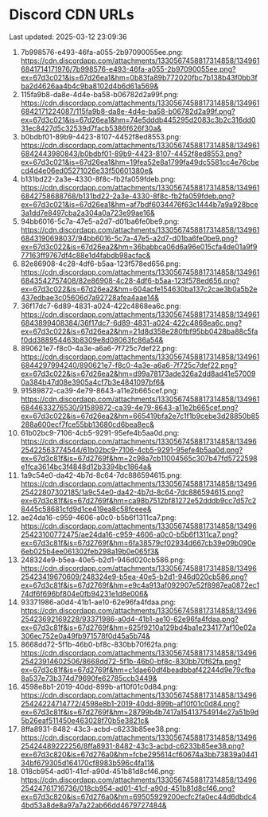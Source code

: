 # Discord CDN URLs
Last updated: 2025-03-12 23:09:36

1. 7b998576-e493-46fa-a055-2b97090055ee.png: https://cdn.discordapp.com/attachments/1330567458817314858/1349616841714171976/7b998576-e493-46fa-a055-2b97090055ee.png?ex=67d3c021&is=67d26ea1&hm=0b83fa89b772020fbc7b138b43f0bb3fba2d4626aa4b4c9ba8102d4b6d61a569&
2. 115fa9b8-da8e-4d4e-ba58-b06782d2a99f.png: https://cdn.discordapp.com/attachments/1330567458817314858/1349616842171224087/115fa9b8-da8e-4d4e-ba58-b06782d2a99f.png?ex=67d3c021&is=67d26ea1&hm=74e5dddb445295d2083c3b2c316dd031ec8427d5c32539d7facb5386f626f30a&
3. b0bdbf01-89b9-4423-8107-4452f8ed8553.png: https://cdn.discordapp.com/attachments/1330567458817314858/1349616842443980843/b0bdbf01-89b9-4423-8107-4452f8ed8553.png?ex=67d3c021&is=67d26ea1&hm=19fea52e8a1799fa49dc5581cc4e76cbecd4d4e06ed05271026e33f50601380e&
4. b131bd22-2a3e-4330-8f8c-fb2fa059fdeb.png: https://cdn.discordapp.com/attachments/1330567458817314858/1349616842758688768/b131bd22-2a3e-4330-8f8c-fb2fa059fdeb.png?ex=67d3c021&is=67d26ea1&hm=af7bdf6034476f63c1444b7a9a928bce3a1dd7e8497cba2a304a0a723e99ae16&
5. 94bb6016-5c7a-47e5-a2d7-d01ba6fe0be9.png: https://cdn.discordapp.com/attachments/1330567458817314858/1349616843190698037/94bb6016-5c7a-47e5-a2d7-d01ba6fe0be9.png?ex=67d3c022&is=67d26ea2&hm=36babbca06d6a96e015cfa4de01a9f977163ff9767df4c88e1d4fabdb98acfac&
6. 82e86908-4c28-4df6-b5aa-123f578ed656.png: https://cdn.discordapp.com/attachments/1330567458817314858/1349616843542757408/82e86908-4c28-4df6-b5aa-123f578ed656.png?ex=67d3c022&is=67d26ea2&hm=604acfe154630ba137c2cae3b0a5b2e437edbae3c05606d7a92728afea4aae14&
7. 36f17dc7-6d89-4831-a024-422c4868ea6c.png: https://cdn.discordapp.com/attachments/1330567458817314858/1349616843899408384/36f17dc7-6d89-4831-a024-422c4868ea6c.png?ex=67d3c022&is=67d26ea2&hm=21d8d358e280fbf95bb0428ba88c5faf0dd388954463b8309e8d08063fc86a54&
8. 890621e7-f8c0-4a3e-a6a6-7f725c7def22.png: https://cdn.discordapp.com/attachments/1330567458817314858/1349616844297994240/890621e7-f8c0-4a3e-a6a6-7f725c7def22.png?ex=67d3c022&is=67d26ea2&hm=d99a78173ade326a2dd8ad41e570090a384b47d08e3905a4cf7b3e4841097bf6&
9. 91589872-ca39-4e79-8643-a11e2b665cef.png: https://cdn.discordapp.com/attachments/1330567458817314858/1349616844633276530/91589872-ca39-4e79-8643-a11e2b665cef.png?ex=67d3c022&is=67d26ea2&hm=665419bfa2e7c1f1b9cebe3d28850b85288a600ecf7fce55bb13680cd6bea8ec&
10. 61b02bc9-7106-4cb5-9291-95efe4b5aa0d.png: https://cdn.discordapp.com/attachments/1330567458817314858/1349625422563774544/61b02bc9-7106-4cb5-9291-95efe4b5aa0d.png?ex=67d3c81f&is=67d2769f&hm=2c98a7cb11004565c307b47fd5722598e1fca3614bc3f4848d12b3394bc1864a&
11. 1a9c54e0-da42-4b7d-8c64-7dc886594615.png: https://cdn.discordapp.com/attachments/1330567458817314858/1349625422807302185/1a9c54e0-da42-4b7d-8c64-7dc886594615.png?ex=67d3c81f&is=67d2769f&hm=ca98b7512bf81272e52dddb9cc7d57c28445c58681cfd9d1ce419ea8c58fceee&
12. ae24da16-c959-4606-a0c0-b5b6f1311ca7.png: https://cdn.discordapp.com/attachments/1330567458817314858/1349625423100772475/ae24da16-c959-4606-a0c0-b5b6f1311ca7.png?ex=67d3c81f&is=67d2769f&hm=6fa38579cf02934d667cb39e09b090e6eb025b4ee061302feb298a19b0e065f3&
13. 248324e9-b5ea-40e5-b2d1-946d020cb586.png: https://cdn.discordapp.com/attachments/1330567458817314858/1349625423419670609/248324e9-b5ea-40e5-b2d1-946d020cb586.png?ex=67d3c81f&is=67d2769f&hm=e9c4a913af092907e52f8987ea0872ec174df6f696bf804e0fb94231e1d8e006&
14. 93371986-a0d4-41b1-ae10-62e96fa4fdaa.png: https://cdn.discordapp.com/attachments/1330567458817314858/1349625423692169228/93371986-a0d4-41b1-ae10-62e96fa4fdaa.png?ex=67d3c81f&is=67d2769f&hm=625f9210a129bd4ba1e234177af10e02a306ec752e0a49fb971578f0d45a5b74&
15. 8668dd72-5f1b-46b0-bf8c-830bb70f62fa.png: https://cdn.discordapp.com/attachments/1330567458817314858/1349625423914602506/8668dd72-5f1b-46b0-bf8c-830bb70f62fa.png?ex=67d3c81f&is=67d2769f&hm=c1dae60df4beadbbaf42244d9e79cfba8a537e73b374d79690fe62785ccb3449&
16. 4598e8b1-2019-40dd-899b-af10f01c0d84.png: https://cdn.discordapp.com/attachments/1330567458817314858/1349625424224714772/4598e8b1-2019-40dd-899b-af10f01c0d84.png?ex=67d3c81f&is=67d2769f&hm=28799b4b7417a15413754914e27a51b9d5b26eaf511450e463028f70b5e3821c&
17. 8ffa8931-8482-43c3-acbd-c6233b85ee38.png: https://cdn.discordapp.com/attachments/1330567458817314858/1349625424489222256/8ffa8931-8482-43c3-acbd-c6233b85ee38.png?ex=67d3c820&is=67d276a0&hm=fcbe295614cf60674a3bb73839a044134bf679305d164170cf8983b596c4fa11&
18. 018cb954-ad01-41cf-a90d-451b81d8cf46.png: https://cdn.discordapp.com/attachments/1330567458817314858/1349625424761716736/018cb954-ad01-41cf-a90d-451b81d8cf46.png?ex=67d3c820&is=67d276a0&hm=69505929200ecfc2fa0ec44d6dbdc44bd53a8de8a97a7a22ab66dd4679727484&
